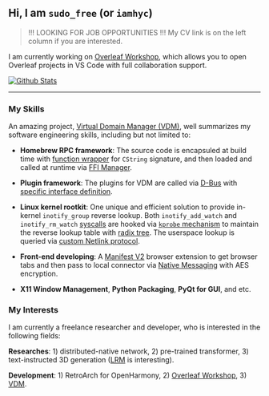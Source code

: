 
## Hi, I am `sudo_free` (or `iamhyc`)

> !!! LOOKING FOR JOB OPPORTUNITIES !!!
> My CV link is on the left column if you are interested.

I am currently working on [Overleaf Workshop](https://github.com/iamhyc/Overleaf-Workshop/), which allows you to open Overleaf projects in VS Code with full collaboration support. 

[![Github Stats](https://github-readme-stats.vercel.app/api?username=iamhyc&bg_color=0D1117&text_color=FFFFFF&count_private=true&show_icons=true&hide_border=true)](https://github.com/iamhyc)

----

### My Skills

An amazing project, [Virtual Domain Manager (VDM)](https://github.com/VDM-Maintainer-Group/virtual-domain-manager), well summarizes my software engineering skills, including but not limited to:

- **Homebrew RPC framework**: The source code is encapsuled at build time with [function wrapper](https://github.com/VDM-Maintainer-Group/vdm-capability-library/tree/main/__wrapper__) for `CString` signature, and then loaded and called at runtime via [FFI Manager](https://github.com/VDM-Maintainer-Group/virtual-domain-manager/tree/master/daemon/serde-ipc).

- **Plugin framework**: The plugins for VDM are called via [D-Bus](https://www.freedesktop.org/wiki/Software/dbus/) with [specific interface definition](https://github.com/VDM-Maintainer-Group/virtual-domain-manager/blob/master/interface/org.vdm-compatible.src.xml).

- **Linux kernel rootkit**: One unique and efficient solution to provide in-kernel `inotify_group` reverse lookup. Both `inotify_add_watch` and `inotify_rm_watch` [syscalls](https://man7.org/linux/man-pages/man2/syscalls.2.html) are hooked via [`kprobe` mechanism](https://docs.kernel.org/trace/kprobes.html) to maintain the reverse lookup table with [radix tree](https://lwn.net/Articles/175432/). The userspace lookup is queried via [custom Netlink protocol](https://github.com/VDM-Maintainer-Group/vdm-capability-library/tree/main/inotify-lookup/inotify-lookup-py).

- **Front-end developing**: A [Manifest V2](https://developer.chrome.com/docs/extensions/mv2) browser extension to get browser tabs and then pass to local connector via [Native Messaging](https://developer.mozilla.org/en-US/docs/Mozilla/Add-ons/WebExtensions/Native_messaging) with AES encryption.

- **X11 Window Management**, **Python Packaging**, **PyQt for GUI**, and etc.

### My Interests

I am currently a freelance researcher and developer, who is interested in the following fields:

**Researches**: 1) distributed-native network, 2) pre-trained transformer, 3) text-instructed 3D generation ([LRM](https://arxiv.org/abs/2311.04400) is interesting).

**Development**: 1) RetroArch for OpenHarmony, 2) [Overleaf Workshop](https://github.com/iamhyc/Overleaf-Workshop), 3) [VDM](https://github.com/VDM-Maintainer-Group).
